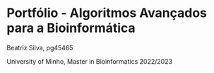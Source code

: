 # Portfólio - Algoritmos Avançados para a Bioinformática

Beatriz Silva, pg45465

University of Minho, Master in Bioinformatics 2022/2023
